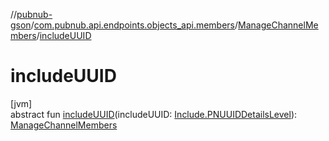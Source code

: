 //[pubnub-gson](../../../index.md)/[com.pubnub.api.endpoints.objects_api.members](../index.md)/[ManageChannelMembers](index.md)/[includeUUID](include-u-u-i-d.md)

# includeUUID

[jvm]\
abstract fun [includeUUID](include-u-u-i-d.md)(includeUUID: [Include.PNUUIDDetailsLevel](../../com.pubnub.api.endpoints.objects_api.utils/-include/-p-n-u-u-i-d-details-level/index.md)): [ManageChannelMembers](index.md)

